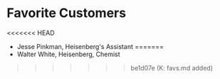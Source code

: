 # Favorite Customers
<<<<<<< HEAD
* Jesse Pinkman, Heisenberg's Assistant
=======
* Walter White, Heisenberg, Chemist
>>>>>>> be1d07e (K: favs.md added)
